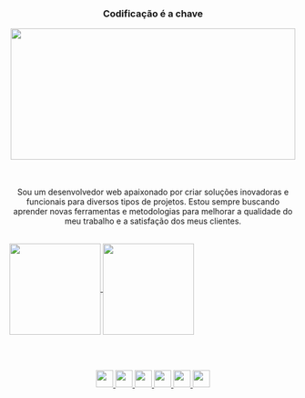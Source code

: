 <div align="center">
  <h3>Codificação é a chave</h3>
  <img src="https://github.com/oandrealves/oandrealves/assets/152190767/bf9df797-0699-4571-bb52-22537c51c532" width="500px" height="230px">
</div>
<br><br>
<p align="center">
  Sou um desenvolvedor web apaixonado por criar soluções inovadoras e funcionais para diversos tipos de projetos.
  Estou sempre buscando aprender novas ferramentas e metodologias para melhorar a qualidade do meu trabalho e a satisfação dos meus clientes.
</p>

<br>
<div>
  <a href="https://github.com/oandrealves">
  <img height="160px" align="center" src="https://github-readme-stats.vercel.app/api?username=oandrealves&show_icons=true&theme=date_night">
  <a href="https://github.com/oandrealves">
  <img height="160px" align="center" src="https://github-readme-stats.vercel.app/api/top-langs/?username=oandrealves&layout=compact&theme=date_night">
</div>
    
<br><br>

<div align="center">
  <img  height="30px" src="https://github.com/oandrealves/oandrealves/assets/152190767/c9d76223-26ef-488b-b261-c42b1c6403be">
  <img  height="30px" src="https://github.com/oandrealves/oandrealves/assets/152190767/3e934cec-4b77-4e7c-bb15-e71c6b912eed">
  <img  height="30px" src="https://github.com/oandrealves/oandrealves/assets/152190767/2f52d224-0f03-4723-bd45-b975d9ccb164">
  <img  height="30px" src="https://github.com/oandrealves/oandrealves/assets/152190767/c208c2b4-1280-49e1-b940-2d710a15372c">
  <img  height="30px" src="https://github.com/oandrealves/oandrealves/assets/152190767/7bdbd564-3e0c-4f42-a72d-b23adeb5d0a1">
  <img  height="30px" src="https://github.com/oandrealves/oandrealves/assets/152190767/1dfd3686-c7a8-4448-8e55-98c605c6347c">
</div>

          
